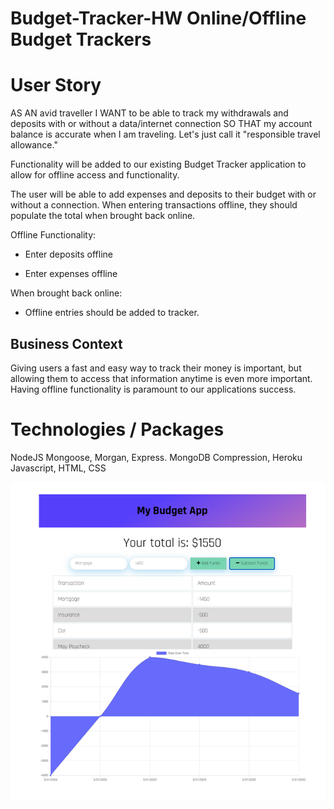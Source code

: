 # Budget-Tracker-HW Online/Offline Budget Trackers

# User Story
AS AN avid traveller
I WANT to be able to track my withdrawals and deposits with or without a data/internet connection
SO THAT my account balance is accurate when I am traveling.  Let's just call it "responsible travel allowance."

Functionality will be added to our existing Budget Tracker application to allow for offline access and functionality.

The user will be able to add expenses and deposits to their budget with or without a connection. When entering transactions offline, they should populate the total when brought back online.

Offline Functionality:

  * Enter deposits offline

  * Enter expenses offline

When brought back online:

  * Offline entries should be added to tracker.

## Business Context

Giving users a fast and easy way to track their money is important, but allowing them to access that information anytime is even more important. Having offline functionality is paramount to our applications success.

# Technologies / Packages
NodeJS
Mongoose, Morgan, Express.
MongoDB
Compression, 
Heroku
Javascript, HTML, CSS



![](assets/my-budget-1.png)
